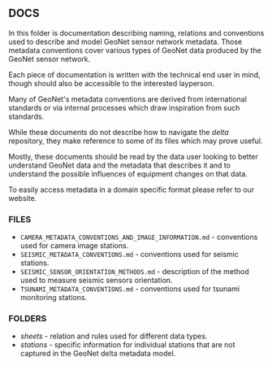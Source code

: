 ## DOCS

In this folder is documentation describing naming, relations and conventions used to describe and model GeoNet sensor network metadata. Those metadata conventions cover various types of GeoNet data produced by the GeoNet sensor network. 

Each piece of documentation is written with the technical end user in mind, though should also be accessible to the interested layperson.

Many of GeoNet's metadata conventions are derived from international standards or via internal processes which draw inspiration from such standards.

While these documents do not describe how to navigate the *delta* repository, they make reference to some of its files which may prove useful.

Mostly, these documents should be read by the data user looking to better understand GeoNet data and the metadata that describes it and to understand the possible influences of equipment changes on that data.

To easily access metadata in a domain specific format please refer to our website.

### FILES ###

* `CAMERA_METADATA_CONVENTIONS_AND_IMAGE_INFORMATION.md` - conventions used for camera image stations.
* `SEISMIC_METADATA_CONVENTIONS.md` - conventions used for seismic stations.
* `SEISMIC_SENSOR_ORIENTATION_METHODS.md` - description of the method used to measure seismic sensors orientation.
* `TSUNAMI_METADATA_CONVENTIONS.md` - conventions used for tsunami monitoring stations.


### FOLDERS ###

* _sheets_ - relation and rules used for different data types.
* _stations_ - specific information for individual stations that are not captured in the GeoNet delta metadata model.

